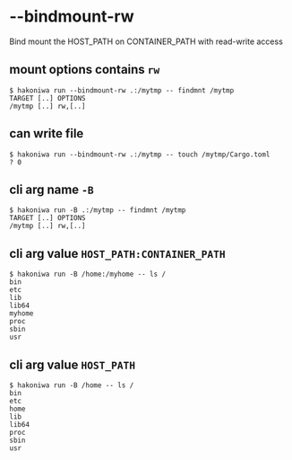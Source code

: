 # --bindmount-rw

Bind mount the HOST_PATH on CONTAINER_PATH with read-write access

## mount options contains `rw`

```console
$ hakoniwa run --bindmount-rw .:/mytmp -- findmnt /mytmp
TARGET [..] OPTIONS
/mytmp [..] rw,[..]

```

## can write file

```console
$ hakoniwa run --bindmount-rw .:/mytmp -- touch /mytmp/Cargo.toml
? 0
```

## cli arg name `-B`

```console
$ hakoniwa run -B .:/mytmp -- findmnt /mytmp
TARGET [..] OPTIONS
/mytmp [..] rw,[..]

```

## cli arg value `HOST_PATH:CONTAINER_PATH`

```console
$ hakoniwa run -B /home:/myhome -- ls /
bin
etc
lib
lib64
myhome
proc
sbin
usr

```

## cli arg value `HOST_PATH`

```console
$ hakoniwa run -B /home -- ls /
bin
etc
home
lib
lib64
proc
sbin
usr

```
